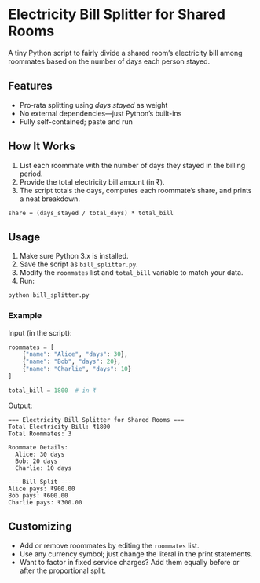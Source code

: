 # Electricity Bill Splitter for Shared Rooms

A tiny Python script to fairly divide a shared room’s electricity bill among roommates based on the number of days each person stayed.

## Features
- Pro‐rata splitting using *days stayed* as weight  
- No external dependencies—just Python’s built-ins  
- Fully self-contained; paste and run

## How It Works
1. List each roommate with the number of days they stayed in the billing period.  
2. Provide the total electricity bill amount (in ₹).  
3. The script totals the days, computes each roommate’s share, and prints a neat breakdown.

```
share = (days_stayed / total_days) * total_bill
```

## Usage

1. Make sure Python 3.x is installed.  
2. Save the script as `bill_splitter.py`.  
3. Modify the `roommates` list and `total_bill` variable to match your data.  
4. Run:

```bash
python bill_splitter.py
```

### Example

Input (in the script):

```python
roommates = [
    {"name": "Alice", "days": 30},
    {"name": "Bob", "days": 20},
    {"name": "Charlie", "days": 10}
]

total_bill = 1800  # in ₹
```

Output:

```
=== Electricity Bill Splitter for Shared Rooms ===
Total Electricity Bill: ₹1800
Total Roommates: 3

Roommate Details:
  Alice: 30 days
  Bob: 20 days
  Charlie: 10 days

--- Bill Split ---
Alice pays: ₹900.00
Bob pays: ₹600.00
Charlie pays: ₹300.00
```

## Customizing
- Add or remove roommates by editing the `roommates` list.  
- Use any currency symbol; just change the literal in the print statements.  
- Want to factor in fixed service charges? Add them equally before or after the proportional split.
